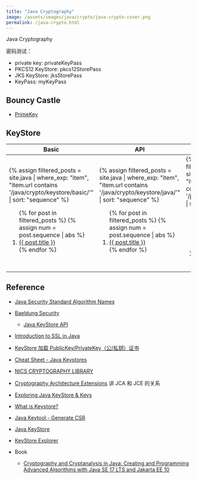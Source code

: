 ```yaml
---
title: "Java Cryptography"
image: /assets/images/java/crypto/java-crypto-cover.png
permalink: /java-crypto.html
---
```


Java Cryptography

密码测试：

- private key: privateKeyPass
- PKCS12 KeyStore: pkcs12StorePass
- JKS KeyStore: jksStorePass
- KeyPass: myKeyPass

## Bouncy Castle

- [PrimeKey](https://www.primekey.com/solutions/implementing-cryptography/)

## KeyStore

<table>
    <thead>
    <tr>
        <th>Basic</th>
        <th>API</th>
        <th>KeyTool</th>
    </tr>
    </thead>
    <tbody>
    <tr>
        <td>
{%
assign filtered_posts = site.java |
where_exp: "item", "item.url contains '/java/crypto/keystore/basic/'" |
sort: "sequence"
%}
<ol>
    {% for post in filtered_posts %}
    {% assign num = post.sequence | abs %}
    <li>
        <a href="{{ post.url }}">{{ post.title }}</a>
    </li>
    {% endfor %}
</ol>
        </td>
        <td>
{%
assign filtered_posts = site.java |
where_exp: "item", "item.url contains '/java/crypto/keystore/java/'" |
sort: "sequence"
%}
<ol>
    {% for post in filtered_posts %}
    {% assign num = post.sequence | abs %}
    <li>
        <a href="{{ post.url }}">{{ post.title }}</a>
    </li>
    {% endfor %}
</ol>
        </td>
        <td>
{%
assign filtered_posts = site.java |
where_exp: "item", "item.url contains '/java/crypto/keytool/'" |
sort: "sequence"
%}
<ol>
    {% for post in filtered_posts %}
    {% assign num = post.sequence | abs %}
    <li>
        <a href="{{ post.url }}">{{ post.title }}</a>
    </li>
    {% endfor %}
</ol>
        </td>
    </tr>
    </tbody>
</table>

## Reference

- [Java Security Standard Algorithm Names](https://docs.oracle.com/en/java/javase/21/docs/specs/security/standard-names.html)
- [Baeldung Security](https://www.baeldung.com/category/security)
    - [Java KeyStore API](https://www.baeldung.com/java-keystore)
- [Introduction to SSL in Java](https://www.baeldung.com/java-ssl)
- [KeyStore 加载 PublicKey/PrivateKey（公/私钥）证书](https://blog.csdn.net/xuri24/article/details/84302017)
- [Cheat Sheet - Java Keystores](https://megamorf.gitlab.io/cheat-sheets/java-keystores/)
- [NICS CRYPTOGRAPHY LIBRARY](https://www.nics.uma.es/developments/nics-cryptography-library/)
- [Cryptography Architecture Extensions](https://www.cs.fsu.edu/~jtbauer/cis3931/tutorial/security1.2/overview/index.html)
  讲 JCA 和 JCE 的关系
- [Exploring Java KeyStore & Keys](https://medium.com/javarevisited/exploring-java-keystore-keys-9eb4805fa4ec)
- [What is Keystore?](https://stackoverflow.com/questions/23202046/what-is-keystore)
- [Java Keytool - Generate CSR](https://support.globalsign.com/digital-certificates/digital-certificate-installation/java-keytool-generate-csr)
- [Java KeyStore](https://jenkov.com/tutorials/java-cryptography/keystore.html)

- [KeyStore Explorer](https://keystore-explorer.org/)

- Book
    - [Cryptography and Cryptanalysis in Java: Creating and Programming Advanced Algorithms with Java SE 17 LTS and Jakarta EE 10](https://www.oreilly.com/library/view/cryptography-and-cryptanalysis/9781484281055/)

